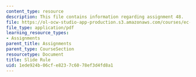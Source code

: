 ```yaml
---
content_type: resource
description: This file contains information regarding assignment 48.
file: https://ol-ocw-studio-app-production.s3.amazonaws.com/courses/ec-050-recreate-experiments-from-history-inform-the-future-from-the-past-galileo-january-iap-2010/1ede924b06cfe8237c6078ef3d4fd8a1_MITEC_050IAP10_assn48.pdf
file_type: application/pdf
learning_resource_types:
- Assignments
parent_title: Assignments
parent_type: CourseSection
resourcetype: Document
title: Slide Rule
uid: 1ede924b-06cf-e823-7c60-78ef3d4fd8a1
---
```

